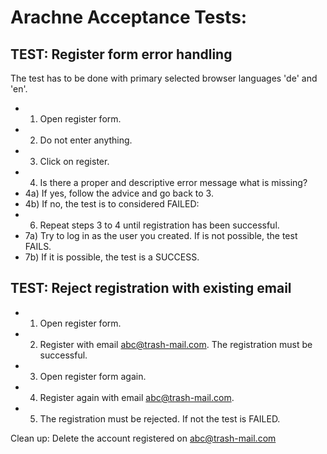 # Arachne Acceptance Tests:

## TEST: Register form error handling

The test has to be done with primary selected browser languages 'de' and 'en'.

* 1) Open register form.
* 2) Do not enter anything.
* 3) Click on register.
* 4) Is there a proper and descriptive error message what is missing?
* 4a) If yes, follow the advice and go back to 3.
* 4b) If no, the test is to considered FAILED:
* 6) Repeat steps 3 to 4 until registration has been successful.
* 7a) Try to log in as the user you created. If is not possible, the test FAILS.
* 7b) If it is possible, the test is a SUCCESS.
 
## TEST: Reject registration with existing email

* 1) Open register form.
* 2) Register with email abc@trash-mail.com. The registration must be successful.
* 3) Open register form again.
* 4) Register again with email abc@trash-mail.com.
* 5) The registration must be rejected. If not the test is FAILED.

Clean up: Delete the account registered on abc@trash-mail.com


